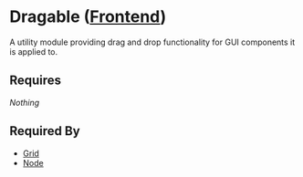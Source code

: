 # Dragable ([Frontend](../../frontend.md))

A utility module providing drag and drop functionality for GUI components it is applied to.

## Requires

*Nothing*

## Required By

- [Grid](../../user_interface/graph_view/grid/grid.md)
- [Node](../../renderables/nodes/node.md)
